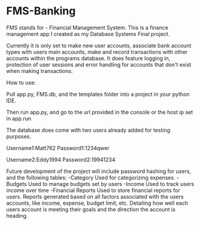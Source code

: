 # FMS-Banking
FMS stands for - Financial Management System. This is a finance management app 
I created as my Database Systems Final project.

Currently it is only set to make new user accounts, associate bank account 
types with users main accounts, make and record transactions with other accounts 
within the programs database. It does feature logging in, 
protection of user sessions and error handling for accounts that don't exist when
making transactions.

How to use:

Pull app.py, FMS.db, and the templates folder into a project in your python IDE.

Then run app.py, and go to the url provided in the console or the host ip set 
in app.run


The database does come with two users already added for testing purposes.

Username1:Matt762
Password1:1234qwer

Username2:Eddy1994
Password2:19941234

Future development of the project will include password hashing for users, and the
following tables:
-Category
  Used for categorizing expenses.
-Budgets
  Used to manage budgets set by users
-Income
  Used to track users income over time
-Financial Reports
  Used to store financial reports for users. Reports generated based on all factors 
  associated with the users accounts, like income, expense, budget limit, etc. Detailing
  how well each users account is meeting their goals and the direction the account is heading.
